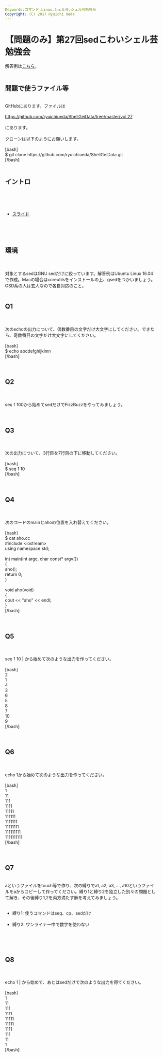 ```yaml
---
Keywords:コマンド,Linux,シェル芸,シェル芸勉強会
Copyright: (C) 2017 Ryuichi Ueda
---
```


# 【問題のみ】第27回sedこわいシェル芸勉強会
解答例は<a href="https://blog.ueda.asia/?p=9283">こちら</a>。<br />
<br />
<h2>問題で使うファイル等</h2><br />
GitHubにあります。ファイルは<br />
<br />
<a href="https://github.com/ryuichiueda/ShellGeiData/tree/master/vol.27" target="_blank">https://github.com/ryuichiueda/ShellGeiData/tree/master/vol.27</a><br />
<br />
にあります。<br />
<br />
クローンは以下のようにお願いします。<br />
<br />
[bash]<br />
$ git clone https://github.com/ryuichiueda/ShellGeiData.git<br />
[/bash]<br />
<br />
<h2>イントロ</h2><br />
<br />
<ul><br />
 <li><a target="_blank" href="https://blog.ueda.asia/?post_type=presenpress&p=9312">スライド</a></li><br />
</ul><br />
<br />
<h2>環境</h2><br />
<br />
対象とするsedはGNU sedだけに絞っています。解答例はUbuntu Linux 16.04 で作成。Macの場合はcoreutilsをインストールの上、gsedをつかいましょう。GSD系の人は玄人なので各自対応のこと。<br />
<br />
<h2>Q1</h2><br />
<br />
次のechoの出力について、偶数番目の文字だけ大文字にしてください。できたら、奇数番目の文字だけ大文字にしてください。<br />
<br />
[bash]<br />
$ echo abcdefghijklmn<br />
[/bash]<br />
<br />
<br />
<h2>Q2</h2><br />
<br />
seq 1 100から始めてsedだけでFizzBuzzをやってみましょう。<br />
<br />
<br />
<h2>Q3</h2><br />
<br />
次の出力について、3行目を7行目の下に移動してください。<br />
<br />
[bash]<br />
$ seq 1 10<br />
[/bash]<br />
<br />
<br />
<h2>Q4</h2><br />
<br />
次のコードのmainとahoの位置を入れ替えてください。<br />
<br />
[bash]<br />
$ cat aho.cc <br />
#include &lt;iostream&gt;<br />
using namespace std;<br />
<br />
int main(int argc, char const* argv[])<br />
{<br />
	aho();<br />
	return 0;<br />
}<br />
<br />
void aho(void)<br />
{<br />
	cout &lt;&lt; &quot;aho&quot; &lt;&lt; endl;<br />
}<br />
[/bash]<br />
<br />
<br />
<h2>Q5</h2><br />
<br />
seq 1 10 | から始めて次のような出力を作ってください。<br />
<br />
[bash]<br />
2<br />
1<br />
4<br />
3<br />
6<br />
5<br />
8<br />
7<br />
10<br />
9<br />
[/bash]<br />
<br />
<br />
<h2>Q6</h2><br />
<br />
echo 1から始めて次のような出力を作ってください。<br />
<br />
[bash]<br />
1<br />
11<br />
111<br />
1111<br />
11111<br />
111111<br />
1111111<br />
11111111<br />
111111111<br />
1111111111<br />
[/bash]<br />
<br />
<br />
<h2>Q7</h2><br />
aというファイルをtouch等で作り、次の縛りでa1, a2, a3, ..., a10というファイルをaからコピーして作ってください。縛り1と縛り2を独立した別々の問題として解き、その後縛り1,2を両方満たす解を考えてみましょう。<br />
<ul><br />
 	<li>縛り1: 使うコマンドはseq、cp、sedだけ</li><br />
 	<li>縛り2: ワンライナー中で数字を使わない</li><br />
</ul><br />
<br />
<h2>Q8</h2><br />
<br />
echo 1 | から始めて、あとはsedだけで次のような出力を得てください。<br />
<br />
[bash]<br />
1<br />
11<br />
111<br />
1111<br />
11111<br />
11111<br />
1111<br />
111<br />
11<br />
1<br />
[/bash]<br />
<br />


